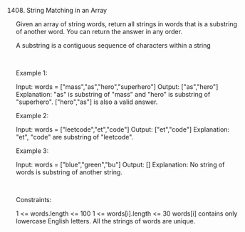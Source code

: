 1408. String Matching in an Array

Given an array of string words, return all strings in words that is a substring of another word. You can return the answer in any order.

A substring is a contiguous sequence of characters within a string

 

Example 1:

Input: words = ["mass","as","hero","superhero"]
Output: ["as","hero"]
Explanation: "as" is substring of "mass" and "hero" is substring of "superhero".
["hero","as"] is also a valid answer.


Example 2:

Input: words = ["leetcode","et","code"]
Output: ["et","code"]
Explanation: "et", "code" are substring of "leetcode".


Example 3:

Input: words = ["blue","green","bu"]
Output: []
Explanation: No string of words is substring of another string.


 

Constraints:

1 <= words.length <= 100
1 <= words[i].length <= 30
words[i] contains only lowercase English letters.
All the strings of words are unique.
